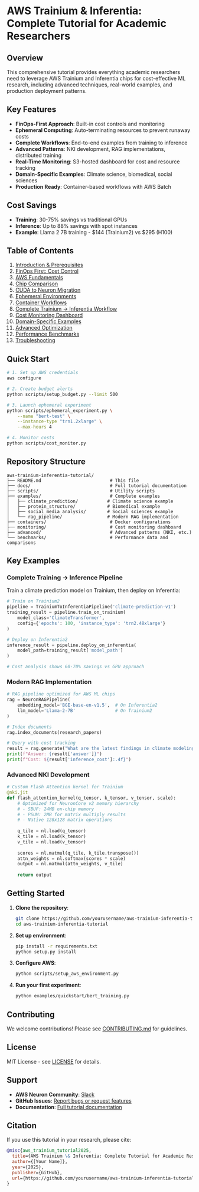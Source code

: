 # AWS Trainium & Inferentia: Complete Tutorial for Academic Researchers

## Overview

This comprehensive tutorial provides everything academic researchers need to leverage AWS Trainium and Inferentia chips for cost-effective ML research, including advanced techniques, real-world examples, and production deployment patterns.

## Key Features

- **FinOps-First Approach**: Built-in cost controls and monitoring
- **Ephemeral Computing**: Auto-terminating resources to prevent runaway costs
- **Complete Workflows**: End-to-end examples from training to inference
- **Advanced Patterns**: NKI development, RAG implementations, distributed training
- **Real-Time Monitoring**: S3-hosted dashboard for cost and resource tracking
- **Domain-Specific Examples**: Climate science, biomedical, social sciences
- **Production Ready**: Container-based workflows with AWS Batch

## Cost Savings

- **Training**: 30-75% savings vs traditional GPUs
- **Inference**: Up to 88% savings with spot instances
- **Example**: Llama 2 7B training - $144 (Trainium2) vs $295 (H100)

## Table of Contents

1. [Introduction & Prerequisites](#introduction)
2. [FinOps First: Cost Control](#finops-first)
3. [AWS Fundamentals](#aws-fundamentals)
4. [Chip Comparison](#chip-comparison)
5. [CUDA to Neuron Migration](#cuda-migration)
6. [Ephemeral Environments](#ephemeral-setup)
7. [Container Workflows](#container-workflows)
8. [Complete Trainium → Inferentia Workflow](#complete-workflow)
9. [Cost Monitoring Dashboard](#monitoring-dashboard)
10. [Domain-Specific Examples](#research-examples)
11. [Advanced Optimization](#advanced-optimization)
12. [Performance Benchmarks](#benchmarks)
13. [Troubleshooting](#troubleshooting)

## Quick Start

```bash
# 1. Set up AWS credentials
aws configure

# 2. Create budget alerts
python scripts/setup_budget.py --limit 500

# 3. Launch ephemeral experiment
python scripts/ephemeral_experiment.py \
    --name "bert-test" \
    --instance-type "trn1.2xlarge" \
    --max-hours 4

# 4. Monitor costs
python scripts/cost_monitor.py
```

## Repository Structure

```
aws-trainium-inferentia-tutorial/
├── README.md                          # This file
├── docs/                              # Full tutorial documentation
├── scripts/                           # Utility scripts
├── examples/                          # Complete examples
│   ├── climate_prediction/           # Climate science example
│   ├── protein_structure/            # Biomedical example
│   ├── social_media_analysis/        # Social sciences example
│   └── rag_pipeline/                 # Modern RAG implementation
├── containers/                        # Docker configurations
├── monitoring/                        # Cost monitoring dashboard
├── advanced/                          # Advanced patterns (NKI, etc.)
└── benchmarks/                        # Performance data and comparisons
```

## Key Examples

### Complete Training → Inference Pipeline

Train a climate prediction model on Trainium, then deploy on Inferentia:

```python
# Train on Trainium2
pipeline = TrainiumToInferentiaPipeline('climate-prediction-v1')
training_result = pipeline.train_on_trainium(
    model_class='ClimateTransformer',
    config={'epochs': 100, 'instance_type': 'trn2.48xlarge'}
)

# Deploy on Inferentia2  
inference_result = pipeline.deploy_on_inferentia(
    model_path=training_result['model_path']
)

# Cost analysis shows 60-70% savings vs GPU approach
```

### Modern RAG Implementation

```python
# RAG pipeline optimized for AWS ML chips
rag = NeuronRAGPipeline(
    embedding_model='BGE-base-en-v1.5',  # On Inferentia2
    llm_model='Llama-2-7B'               # On Trainium2
)

# Index documents
rag.index_documents(research_papers)

# Query with cost tracking
result = rag.generate("What are the latest findings in climate modeling?")
print(f"Answer: {result['answer']}")
print(f"Cost: ${result['inference_cost']:.4f}")
```

### Advanced NKI Development

```python
# Custom Flash Attention kernel for Trainium
@nki.jit
def flash_attention_kernel(q_tensor, k_tensor, v_tensor, scale):
    # Optimized for NeuronCore v2 memory hierarchy
    # - SBUF: 24MB on-chip memory
    # - PSUM: 2MB for matrix multiply results
    # - Native 128x128 matrix operations
    
    q_tile = nl.load(q_tensor)
    k_tile = nl.load(k_tensor) 
    v_tile = nl.load(v_tensor)
    
    scores = nl.matmul(q_tile, k_tile.transpose())
    attn_weights = nl.softmax(scores * scale)
    output = nl.matmul(attn_weights, v_tile)
    
    return output
```

## Getting Started

1. **Clone the repository**:
   ```bash
   git clone https://github.com/yourusername/aws-trainium-inferentia-tutorial
   cd aws-trainium-inferentia-tutorial
   ```

2. **Set up environment**:
   ```bash
   pip install -r requirements.txt
   python setup.py install
   ```

3. **Configure AWS**:
   ```bash
   python scripts/setup_aws_environment.py
   ```

4. **Run your first experiment**:
   ```bash
   python examples/quickstart/bert_training.py
   ```

## Contributing

We welcome contributions! Please see [CONTRIBUTING.md](CONTRIBUTING.md) for guidelines.

## License

MIT License - see [LICENSE](LICENSE) for details.

## Support

- **AWS Neuron Community**: [Slack](https://join.slack.com/t/aws-neuron/shared_invite/)
- **GitHub Issues**: [Report bugs or request features](https://github.com/yourusername/aws-trainium-inferentia-tutorial/issues)
- **Documentation**: [Full tutorial documentation](docs/README.md)

## Citation

If you use this tutorial in your research, please cite:

```bibtex
@misc{aws_trainium_tutorial2025,
  title={AWS Trainium \& Inferentia: Complete Tutorial for Academic Researchers},
  author={[Your Name]},
  year={2025},
  publisher={GitHub},
  url={https://github.com/yourusername/aws-trainium-inferentia-tutorial}
}
```